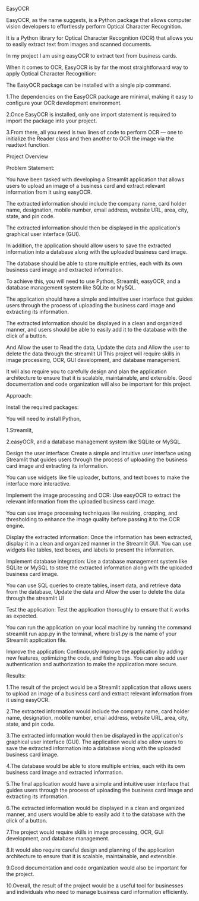 EasyOCR

EasyOCR, as the name suggests, is a Python package that allows computer vision developers to effortlessly perform Optical Character Recognition.

It is a Python library for Optical Character Recognition (OCR) that allows you to easily extract text from images and scanned documents.

In my project I am using easyOCR to extract text from business cards.

When it comes to OCR, EasyOCR is by far the most straightforward way to apply Optical Character Recognition:


The EasyOCR package can be installed with a single pip command.

1.The dependencies on the EasyOCR package are minimal, making it easy to configure your OCR development environment.

2.Once EasyOCR is installed, only one import statement is required to import the package into your project.

3.From there, all you need is two lines of code to perform OCR — one to initialize the Reader class and then another to OCR the image via the readtext function.


Project Overview

Problem Statement:

You have been tasked with developing a Streamlit application that allows users to upload an image of a business card and extract relevant information from it using easyOCR. 

The extracted information should include the company name, card holder name, designation, mobile number, email address, website URL, area, city, state, and pin code. 

The extracted information should then be displayed in the application's graphical user interface (GUI). 

In addition, the application should allow users to save the extracted information into a database along with the uploaded business card image. 

The database should be able to store multiple entries, each with its own business card image and extracted information. 

To achieve this, you will need to use Python, Streamlit, easyOCR, and a database management system like SQLite or MySQL. 

The application should have a simple and intuitive user interface that guides users through the process of uploading the business card image and extracting its information. 

The extracted information should be displayed in a clean and organized manner, and users should be able to easily add it to the database with the click of a button. 

And Allow the user to Read the data, Update the data and Allow the user to delete the data through the streamlit UI This project will require skills in image processing, OCR, GUI development, and database management. 

It will also require you to carefully design and plan the application architecture to ensure that it is scalable, maintainable, and extensible. Good documentation and code organization will also be important for this project.


Approach:

Install the required packages: 

You will need to install Python, 

1.Streamlit, 

2.easyOCR, and a database management system like SQLite or MySQL.

Design the user interface: Create a simple and intuitive user interface using Streamlit that guides users through the process of uploading the business card image and extracting its information.

You can use widgets like file uploader, buttons, and text boxes to make the interface more interactive.

Implement the image processing and OCR: Use easyOCR to extract the relevant information from the uploaded business card image. 

You can use image processing techniques like resizing, cropping, and thresholding to enhance the image quality before passing it to the OCR engine.

Display the extracted information: Once the information has been extracted, display it in a clean and organized manner in the Streamlit GUI. You can use widgets like tables, text boxes, and labels to present the information.

Implement database integration: Use a database management system like SQLite or MySQL to store the extracted information along with the uploaded business card image. 

You can use SQL queries to create tables, insert data, and retrieve data from the database, Update the data and Allow the user to delete the data through the streamlit UI

Test the application: Test the application thoroughly to ensure that it works as expected. 

You can run the application on your local machine by running the command streamlit run app.py in the terminal, where bis1.py is the name of your Streamlit application file.

Improve the application: Continuously improve the application by adding new features, optimizing the code, and fixing bugs. You can also add user authentication and authorization to make the application more secure.


Results: 

1.The result of the project would be a Streamlit application that allows users to upload an image of a business card and extract relevant information from it using easyOCR. 

2.The extracted information would include the company name, card holder name, designation, mobile number, email address, website URL, area, city, state, and pin code. 

3.The extracted information would then be displayed in the application's graphical user interface (GUI). The application would also allow users to save the extracted information into a database along with the uploaded business card image. 

4.The database would be able to store multiple entries, each with its own business card image and extracted information. 

5.The final application would have a simple and intuitive user interface that guides users through the process of uploading the business card image and extracting its information. 

6.The extracted information would be displayed in a clean and organized manner, and users would be able to easily add it to the database with the click of a button. 

7.The project would require skills in image processing, OCR, GUI development, and database management. 

8.It would also require careful design and planning of the application architecture to ensure that it is scalable, maintainable, and extensible. 

9.Good documentation and code organization would also be important for the project. 

10.Overall, the result of the project would be a useful tool for businesses and individuals who need to manage business card information efficiently.
